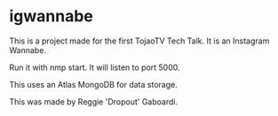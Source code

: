 # igwannabe
This is a project made for the first TojaoTV Tech Talk. It is an Instagram Wannabe.


Run it with nmp start.
It will listen to port 5000.

This uses an Atlas MongoDB for data storage.

This was made by Reggie 'Dropout' Gaboardi.